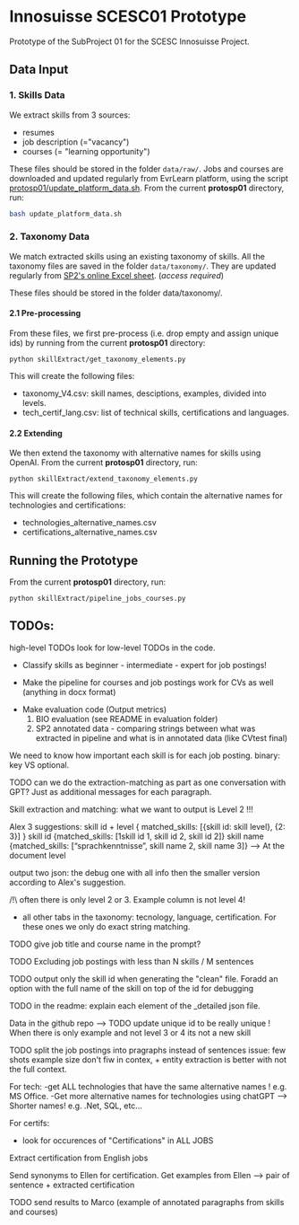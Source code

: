 # Innosuisse SCESC01 Prototype

Prototype of the SubProject 01 for the SCESC Innosuisse Project.

## Data Input

### 1. Skills Data

We extract skills from 3 sources:

* resumes
* job description (="vacancy")
* courses (= "learning opportunity")

These files should be stored in the folder `data/raw/`. 
Jobs and courses are downloaded and updated regularly from EvrLearn platform, using the script [protosp01/update_platform_data.sh](protosp01/update_platform_data.sh). From the current **protosp01** directory, run:

```bash
bash update_platform_data.sh
```

### 2. Taxonomy Data

We match extracted skills using an existing taxonomy of skills. All the taxonomy files are saved in the folder `data/taxonomy/`. They are updated regularly from [SP2's online Excel sheet](https://universitaetstgallen.sharepoint.com/:x:/r/sites/O365-PRJ-IWI-Research/_layouts/15/doc2.aspx?sourcedoc=%7BC9BB110D-819F-4469-9127-054ABB53EF09%7D&file=KompetenzmodellKodierbuch.xlsx&action=default&mobileredirect=true&cid=34b78d05-ea86-4ef7-b348-18d57854d510).
(*access required*)

These files should be stored in the folder data/taxonomy/.

#### 2.1 Pre-processing

From these files, we first pre-process (i.e. drop empty and assign unique ids) by running from the current **protosp01** directory:

```shell
python skillExtract/get_taxonomy_elements.py
```

This will create the following files:

* taxonomy_V4.csv: skill names, desciptions, examples, divided into levels.
* tech_certif_lang.csv: list of technical skills, certifications and languages.

#### 2.2 Extending

We then extend the taxonomy with alternative names for skills using OpenAI. From the current **protosp01** directory, run:

```shell
python skillExtract/extend_taxonomy_elements.py
```

This will create the following files, which contain the alternative names for technologies and certifications:

* technologies_alternative_names.csv
* certifications_alternative_names.csv

## Running the Prototype

From the current **protosp01** directory, run:

```shell script
python skillExtract/pipeline_jobs_courses.py
```


## TODOs:

high-level TODOs
look for low-level TODOs in the code.

<!-- (extraction -> candidate generation -> matching) -->
<!-- we are only doing on job postings for now -->
<!-- We are doing this for matched skills on the extracted version (after matching but on the extracted naming) -->


- Classify skills as beginner - intermediate - expert for job postings!
<!-- - * try a few functions to try it out first (ex. have extract skills ) -->

- Make the pipeline for courses and job postings work for CVs as well (anything in docx format)
<!-- - * make pipeline_cv to be able to load CVs (txt or docx or csv formats) -->

- Make evaluation code (Output metrics)
  1. BIO evaluation (see README in evaluation folder)
  2. SP2 annotated data - comparing strings between what was extracted in pipeline and what is in annotated data (like CVtest final)
    

We need to know how important each skill is for each job posting. binary: key VS optional.

TODO can we do the extraction-matching as part as one conversation with GPT? Just as additional messages for each paragraph.

Skill extraction and matching: what we want to output is Level 2 !!!

Alex 3 suggestions:
skill id + level
{ matched_skills: [{skill id: skill level}, {2: 3}] }
skill id
{matched_skills: [1skill id 1, skill id 2, skill id 2]}
skill name
{matched_skills: [“sprachkenntnisse”, skill name 2, skill name 3]}
--> At the document level

output two json: the debug one with all info then the smaller version according to Alex's suggestion.


/!\ often there is only level 2 or 3. Example column is not level 4!
+ all other tabs in the taxonomy: tecnology, language, certification.
For these ones we only do exact string matching.

TODO give job title and course name in the prompt?

TODO Excluding job postings with less than N skills / M sentences

TODO output only the skill id when generating the "clean" file. Foradd an option with the full name of the skill on top of the id for debugging

TODO in the readme: explain each element of the _detailed json file.

Data in the github repo
--> TODO update unique id to be really unique ! When there is only example and not level 3 or 4 its not a new skill

TODO split the job postings into pragraphs instead of sentences
issue: few shots example size don't fiw in contex, + entity extraction is better with not the full context.


For tech: 
-get ALL technologies that have the same alternative names ! e.g. MS Office.
-Get more alternative names for technologies using chatGPT --> Shorter names! e.g. .Net, SQL, etc...

For certifs:
- look for occurences of "Certifications" in ALL JOBS

Extract certification from English jobs

Send synonyms to Ellen for certification.
Get examples from Ellen --> pair of sentence + extracted certification

TODO send results to Marco (example of annotated paragraphs from skills and courses)


